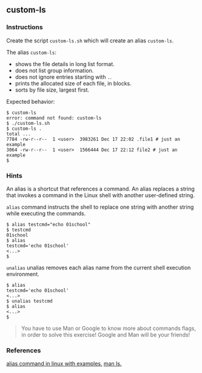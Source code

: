 ## custom-ls

### Instructions

Create the script `custom-ls.sh` which will create an alias `custom-ls`.

The alias `custom-ls`:
  - shows the file details in long list format.
  - does not list group information.
  - does not ignore entries starting with `.`.
  - prints the allocated  size of each file, in blocks.
  - sorts by file size, largest first.

Expected behavior:

```console
$ custom-ls
error: command not found: custom-ls
$ ./custom-ls.sh
$ custom-ls .
total ...
7784 -rw-r--r--  1 <user>  3983261 Dec 17 22:02 .file1 # just an example
3064 -rw-r--r--  1 <user>  1566444 Dec 17 22:12 file2 # just an example
$
```

### Hints

An alias is a shortcut that references a command. An alias replaces a string that invokes a command in the Linux shell with another user-defined string.

`alias` command instructs the shell to replace one string with another string while executing the commands. 

```console
$ alias testcmd="echo 01school"
$ testcmd
01school
$ alias
testcmd='echo 01school'
<...>
$
```

`unalias` unalias removes each alias name from the current shell execution environment.

```console
$ alias
testcmd='echo 01school'
<...>
$ unalias testcmd
$ alias
<...>
$
```

> You have to use Man or Google to know more about commands flags, in order to solve this exercise!
> Google and Man will be your friends!

### References

[alias command in linux with examples.](https://www.geeksforgeeks.org/alias-command-in-linux-with-examples/)
[man ls.](https://man7.org/linux/man-pages/man1/ls.1.html)

